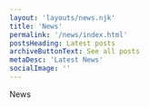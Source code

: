 ```yaml
---
layout: 'layouts/news.njk'
title: 'News'
permalink: '/news/index.html'
postsHeading: Latest posts
archiveButtonText: See all posts
metaDesc: 'Latest News'
socialImage: ''
---
```


News